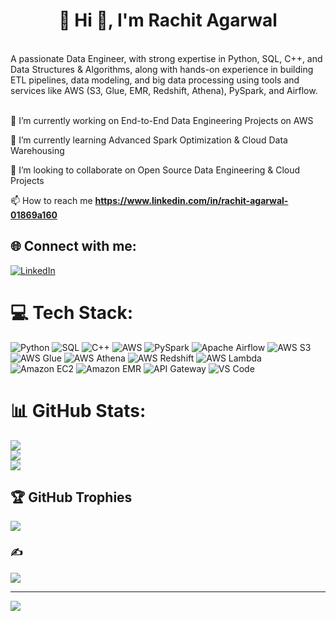 #  <h1 align="center">💫 Hi 👋, I'm Rachit Agarwal</h1>
<br>A passionate Data Engineer, with strong expertise in Python, SQL, C++, and Data Structures & Algorithms, along with hands-on experience in building ETL pipelines, data modeling, and big data processing using tools and services like AWS (S3, Glue, EMR, Redshift, Athena), PySpark, and Airflow.<br><br>

🔭 I’m currently working on End-to-End Data Engineering Projects on AWS

🌱 I’m currently learning Advanced Spark Optimization & Cloud Data Warehousing

👯 I’m looking to collaborate on Open Source Data Engineering & Cloud Projects

📫 How to reach me **https://www.linkedin.com/in/rachit-agarwal-01869a160**


## 🌐 Connect with me:
[![LinkedIn](https://img.shields.io/badge/LinkedIn-%230077B5.svg?logo=linkedin&logoColor=white)](https://linkedin.com/in/https://www.linkedin.com/in/rachit-agarwal-01869a160) 

# 💻 Tech Stack:
![Python](https://img.shields.io/badge/python-3670A0?style=plastic&logo=python&logoColor=ffdd54)
![SQL](https://img.shields.io/badge/sql-%23025E8C.svg?style=plastic&logo=postgresql&logoColor=white)
![C++](https://img.shields.io/badge/c++-%2300599C.svg?style=plastic&logo=c%2B%2B&logoColor=white)
![AWS](https://img.shields.io/badge/AWS-%23FF9900.svg?style=plastic&logo=amazon-aws&logoColor=white)
![PySpark](https://img.shields.io/badge/pyspark-%23E25A1C.svg?style=plastic&logo=apachespark&logoColor=white)
![Apache Airflow](https://img.shields.io/badge/airflow-%23017CEE.svg?style=plastic&logo=apacheairflow&logoColor=white)
![AWS S3](https://img.shields.io/badge/Amazon%20S3-%23FF9900.svg?style=plastic&logo=amazon-aws&logoColor=white)
![AWS Glue](https://img.shields.io/badge/AWS%20Glue-232F3E?style=plastic&logo=amazon-aws&logoColor=FF9900)
![AWS Athena](https://img.shields.io/badge/AWS%20Athena-232F3E?style=plastic&logo=amazon-aws&logoColor=FF9900)
![AWS Redshift](https://img.shields.io/badge/AWS%20Redshift-232F3E?style=plastic&logo=amazon-aws&logoColor=FF9900)
![AWS Lambda](https://img.shields.io/badge/AWS%20Lambda-%23FF9900.svg?style=plastic&logo=aws-lambda&logoColor=white)
![Amazon EC2](https://img.shields.io/badge/Amazon%20EC2-%23FF9900.svg?style=plastic&logo=amazon-ec2&logoColor=white)
![Amazon EMR](https://img.shields.io/badge/Amazon%20EMR-232F3E?style=plastic&logo=apachehadoop&logoColor=yellow)
![API Gateway](https://img.shields.io/badge/AWS%20API%20Gateway-232F3E?style=plastic&logo=amazon-aws&logoColor=FF4F8B)
![VS Code](https://img.shields.io/badge/vscode-%23007ACC.svg?style=plastic&logo=visual-studio-code&logoColor=white)
# 📊 GitHub Stats:
![](https://github-readme-stats.vercel.app/api?username=agarwal2001&theme=blueberry&hide_border=false&include_all_commits=true&count_private=true)<br/>
![](https://github-readme-streak-stats.herokuapp.com/?user=agarwal2001&theme=blueberry&hide_border=false)<br/>
![](https://github-readme-stats.vercel.app/api/top-langs/?username=agarwal2001&theme=blueberry&hide_border=false&include_all_commits=true&count_private=true&layout=compact)

## 🏆 GitHub Trophies
![](https://github-profile-trophy.vercel.app/?username=agarwal2001&theme=radical&no-frame=false&no-bg=true&margin-w=4)

### ✍️ 
![](https://quotes-github-readme.vercel.app/api?type=horizontal&theme=tokyonight)

---
[![](https://visitcount.itsvg.in/api?id=agarwal2001&icon=4&color=6)](https://visitcount.itsvg.in)

<!-- Proudly created with GPRM ( https://gprm.itsvg.in ) -->
